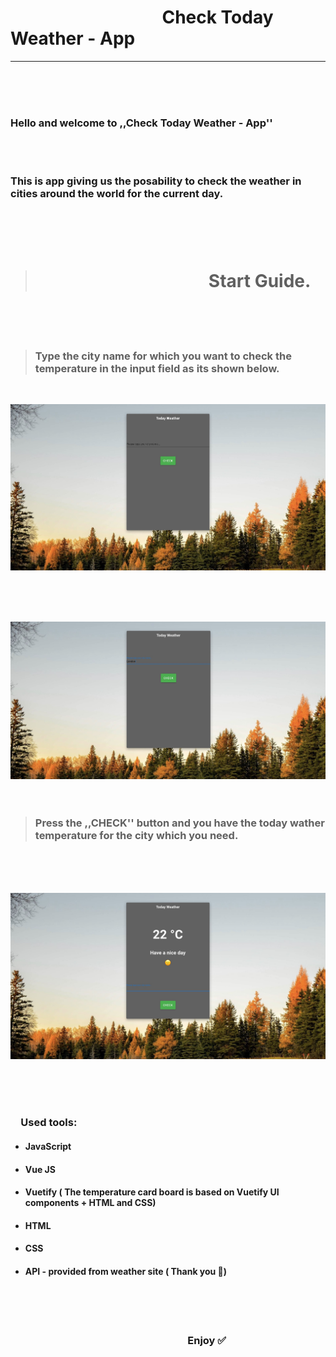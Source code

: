 # &emsp; &emsp; &emsp; &emsp; &emsp; &emsp; &emsp; Check Today Weather - App

---

<br>
<br>
<br>

### Hello and welcome to ,,Check Today Weather - App''

 <br>
 <br>

### This is app giving us the posability to check the weather in cities around the world for the current day.

###

<br>
<br>
<br>

> # &emsp; &emsp; &emsp; &emsp; &emsp; &emsp; &emsp; &emsp; Start Guide.

<br>
<br>
<br>
 
 > ### Type the city name for which you want to check the temperature in the input field as its shown below.

<br>

![Image](./src/assets/pic.jpg)

<br>
<br>
<br>

![Image](./src/assets/pic1.jpg)
<br>
<br>
<br>

> ### Press the ,,CHECK'' button and you have the today wather temperature for the city which you need.

<br>
<br>
<br>

![Image](./src/assets/temperatureCheck.png)

<br>
<br>
<br>

### &emsp;Used tools:

- #### JavaScript

- #### Vue JS

- #### Vuetify ( The temperature card board is based on Vuetify UI components + HTML and CSS)

- #### HTML

- #### CSS

- #### API - provided from weather site ( Thank you 🙂)

<br>
<br>
<br>

### &emsp; &emsp; &emsp; &emsp; &emsp; &emsp; &emsp; &emsp; &emsp; &emsp; &emsp; &emsp; &emsp; &emsp; Enjoy ✅
